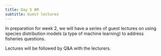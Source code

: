 ```yaml
---
title: Day 5 AM
subtitle: Guest lectures
---
```


In preparation for week 2, we will have a series of guest lectures on using species distribution models (a type of machine learning) to address fisheries questions.

Lectures will be followed by Q&A with the lecturers.